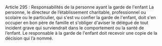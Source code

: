Article 295 : Responsabilités de la personne ayant la garde de l'enfant
La personne, le directeur de l’établissement charitable, professionnel ou scolaire ou le particulier, qui s'est vu confier la garde de l'enfant, doit s'en occuper en bon père de famille et s'obliger d'aviser le délégué de tout incident grave qui surviendrait dans le comportement ou la santé de l’enfant.
Le responsable à la garde de l'enfant doit recevoir une copie de la décision qui l’a nommé.
